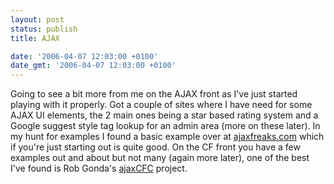 ```yaml
---
layout: post
status: publish
title: AJAX

date: '2006-04-07 12:03:00 +0100'
date_gmt: '2006-04-07 12:03:00 +0100'
---
```

Going to see a bit more from me on the AJAX front as I've just started playing with it properly. Got a couple of sites where I have need for some AJAX UI elements, the 2 main ones being a star based rating system and a Google suggest style tag lookup for an admin area (more on these later).
In my hunt for examples I found a basic example over at <a href="http://www.ajaxfreaks.com/quickcode/XMLHttpRequest/1.php" target="_blank">ajaxfreaks.com</a> which if you're just starting out is quite good.
On the CF front you have a few examples out and about but not many (again more later), one of the best I've found is Rob Gonda's <a href="http://www.robgonda.com/blog/projects/ajaxcfc">ajaxCFC</a> project.

